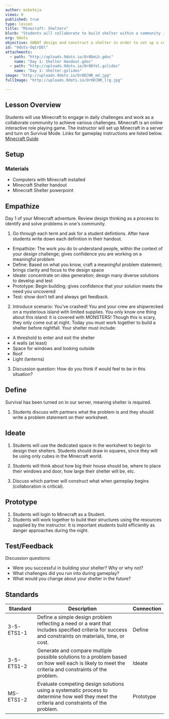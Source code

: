 ```yaml
---
author: miketeja
views: 0
published: true
type: lesson
title: "Minecraft: Shelters"
blurb: "Students will collaborate to build shelter within a community in #Minecraft #NGSS-3-5-ETS1-1 #NGSS-3-5-ETS1-2 #NGSS-MS-ETS1-2"
org: 9dots
objective: SWBAT design and construct a shelter in order to set up a community in Minecraft
id: "9dots-OqtrDDl"
attachments: 
  - path: "http://uploads.9dots.io/Or0DeLh.gdoc"
    name: "Day 1: Shelter Handout.gdoc"
  - path: "http://uploads.9dots.io/Or0Dfel.gslides"
    name: "Day 1: Shelter.gslides"
image: "http://uploads.9dots.io/Or0ECNR_md.jpg"
fullImage: "http://uploads.9dots.io/Or0ECNR_lrg.jpg"

---
```


## Lesson Overview
Students will use Minecraft to engage in daily challenges and work as a collaborate community to achieve various challenges. Minecraft is an online interactive role playing game. The instructor will set up Minecraft in a server and turn on Survival Mode. Links for gameplay instructions are listed below. 
[Minecraft Guide](http://www.wikihow.com/Play-Minecraft) 

## Setup

### Materials

- Computers with Minecraft installed
- Minecraft Shelter handout
- Minecraft Shelter powerpoint

## Empathize
Day 1 of your Minecraft adventure. Review design thinking as a process to identify and solve problems in one's community. 

1. Go through each term and ask for a student defintions. After have students write down each definition in their handout. 

- Empathize: The work you do to understand people, within the context of your design challenge; gives confidence you are working on a meaningful problem
- Define: Based on what you know, craft a meaningful problem 
statement; brings clarity and focus to the design space
- Ideate: concentrate on idea generation; design many diverse solutions to develop and test
- Prototype: Begin building; gives confidence that your solution meets the need you uncovered
- Test: show don’t tell and always get feedback.

2. Introduce scenario: You’ve crashed! You and your crew are shipwrecked on a mysterious island with limited supplies. You only know one thing about this island: it is covered with MONSTERS! Though this is scary, they only come out at night. Today you must work together to build a shelter before nightfall. Your shelter must include:

- A threshold to enter and exit the shelter
- 4 walls (at least)
- Space for windows and looking outside 
- Roof
- Light (lanterns)

3. Discussion question: How do you think if would feel to be in this situation?

## Define
Survival has been turned on in our server, meaning shelter is required. 

1. Students discuss with partners what the problem is and they should write a problem statement on their worksheet. 

## Ideate

1. Students will use the dedicated space in the worksheet to begin to design their shelters. Students should draw in squares, since they will be using only cubes in the Minecraft world.

2. Students will think about how big their house should be, where to place their windows and door, how large their shelter will be, etc. 

3. Discuss which partner will construct what when gameplay begins (collaboration is critical).

## Prototype
1. Students will login to Minecraft as a Student.
2. Students will work together to build their structures using the resources supplied by the instructor. It is important students build efficiently as danger approaches during the night. 

## Test/Feedback
Discussion questions:
- Were you successful in building your shelter? Why or why not? 
- What challenges did you run into during gameplay? 
- What would you change about your shelter in the future? 

## Standards

Standard | Description | Connection
--- | --- | ---
3-5-ETS1-1 | Define a simple design problem reflecting a need or a want that includes specified criteria for success and constraints on materials, time, or cost. | Define
3-5-ETS1-2 | Generate and compare multiple possible solutions to a problem based on how well each is likely to meet the criteria and constraints of the problem. | Ideate
MS-ETS1-2 | Evaluate competing design solutions using a systematic process to determine how well they meet the criteria and constraints of the problem. | Prototype

